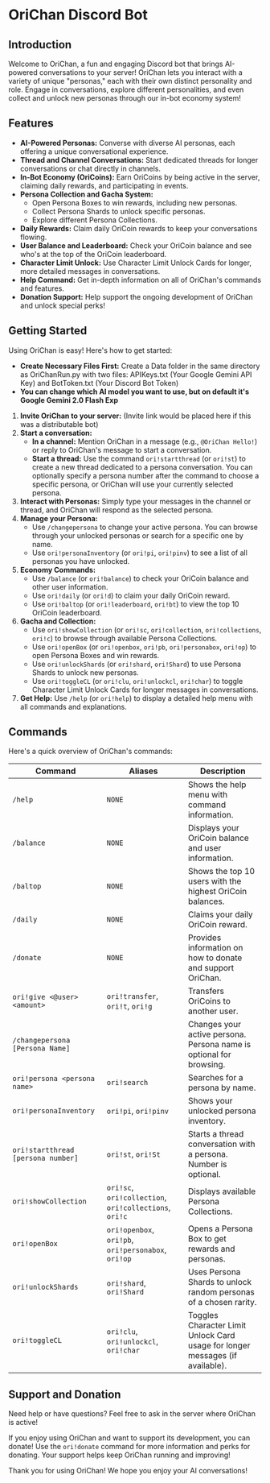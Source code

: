 # OriChan Discord Bot

## Introduction

Welcome to OriChan, a fun and engaging Discord bot that brings AI-powered conversations to your server! OriChan lets you interact with a variety of unique "personas," each with their own distinct personality and role.  Engage in conversations, explore different personalities, and even collect and unlock new personas through our in-bot economy system!

## Features

* **AI-Powered Personas:** Converse with diverse AI personas, each offering a unique conversational experience.
* **Thread and Channel Conversations:** Start dedicated threads for longer conversations or chat directly in channels.
* **In-Bot Economy (OriCoins):** Earn OriCoins by being active in the server, claiming daily rewards, and participating in events.
* **Persona Collection and Gacha System:**
    * Open Persona Boxes to win rewards, including new personas.
    * Collect Persona Shards to unlock specific personas.
    * Explore different Persona Collections.
* **Daily Rewards:** Claim daily OriCoin rewards to keep your conversations flowing.
* **User Balance and Leaderboard:** Check your OriCoin balance and see who's at the top of the OriCoin leaderboard.
* **Character Limit Unlock:** Use Character Limit Unlock Cards for longer, more detailed messages in conversations.
* **Help Command:**  Get in-depth information on all of OriChan's commands and features.
* **Donation Support:** Help support the ongoing development of OriChan and unlock special perks!

## Getting Started

Using OriChan is easy! Here's how to get started:
- **Create Necessary Files First:** Create a Data folder in the same directory as OriChanRun.py with two files: APIKeys.txt (Your Google Gemini API Key) and BotToken.txt (Your Discord Bot Token)
- **You can change which AI model you want to use, but on default it's Google Gemini 2.0 Flash Exp**

1. **Invite OriChan to your server:** (Invite link would be placed here if this was a distributable bot)
2. **Start a conversation:**
    * **In a channel:** Mention OriChan in a message (e.g., `@OriChan Hello!`) or reply to OriChan's message to start a conversation.
    * **Start a thread:** Use the command `ori!startthread` (or `ori!st`) to create a new thread dedicated to a persona conversation. You can optionally specify a persona number after the command to choose a specific persona, or OriChan will use your currently selected persona.
3. **Interact with Personas:** Simply type your messages in the channel or thread, and OriChan will respond as the selected persona.
4. **Manage your Persona:**
    * Use `/changepersona` to change your active persona. You can browse through your unlocked personas or search for a specific one by name.
    * Use `ori!personaInventory` (or `ori!pi`, `ori!pinv`) to see a list of all personas you have unlocked.
5. **Economy Commands:**
    * Use `/balance` (or `ori!balance`) to check your OriCoin balance and other user information.
    * Use `ori!daily` (or `ori!d`) to claim your daily OriCoin reward.
    * Use `ori!baltop` (or `ori!leaderboard`, `ori!bt`) to view the top 10 OriCoin leaderboard.
6. **Gacha and Collection:**
    * Use `ori!showCollection` (or `ori!sc`, `ori!collection`, `ori!collections`, `ori!c`) to browse through available Persona Collections.
    * Use `ori!openBox` (or `ori!openbox`, `ori!pb`, `ori!personabox`, `ori!op`) to open Persona Boxes and win rewards.
    * Use `ori!unlockShards` (or `ori!shard`, `ori!Shard`) to use Persona Shards to unlock new personas.
    * Use `ori!toggleCL` (or `ori!clu`, `ori!unlockcl`, `ori!char`) to toggle Character Limit Unlock Cards for longer messages in conversations.
7. **Get Help:** Use `/help` (or `ori!help`) to display a detailed help menu with all commands and explanations.

## Commands

Here's a quick overview of OriChan's commands:

| Command                                  | Aliases                                | Description                                                                 |
|------------------------------------------|----------------------------------------|-----------------------------------------------------------------------------|
| `/help`                                 | `NONE`                             | Shows the help menu with command information.                               |
| `/balance`                               | `NONE`                          | Displays your OriCoin balance and user information.                          |
| `/baltop`                             | `NONE`           | Shows the top 10 users with the highest OriCoin balances.                   |
| `/daily`                              | `NONE`                                | Claims your daily OriCoin reward.                                          |
| `/donate`                             | `NONE`                                       | Provides information on how to donate and support OriChan.                  |
| `ori!give <@user> <amount>`               | `ori!transfer`, `ori!t`, `ori!g`     | Transfers OriCoins to another user.                                      |
| `/changepersona [Persona Name]`          |                                        | Changes your active persona. Persona name is optional for browsing.         |
| `ori!persona <persona name>`             | `ori!search`                           | Searches for a persona by name.                                            |
| `ori!personaInventory`                   | `ori!pi`, `ori!pinv`                   | Shows your unlocked persona inventory.                                      |
| `ori!startthread [persona number]`        | `ori!st`, `ori!St`                     | Starts a thread conversation with a persona. Number is optional.             |
| `ori!showCollection`                     | `ori!sc`, `ori!collection`, `ori!collections`, `ori!c` | Displays available Persona Collections.                                     |
| `ori!openBox`                            | `ori!openbox`, `ori!pb`, `ori!personabox`, `ori!op` | Opens a Persona Box to get rewards and personas.                           |
| `ori!unlockShards`                       | `ori!shard`, `ori!Shard`               | Uses Persona Shards to unlock random personas of a chosen rarity.           |
| `ori!toggleCL`                           | `ori!clu`, `ori!unlockcl`, `ori!char` | Toggles Character Limit Unlock Card usage for longer messages (if available). |

## Support and Donation

Need help or have questions? Feel free to ask in the server where OriChan is active!

If you enjoy using OriChan and want to support its development, you can donate! Use the `ori!donate` command for more information and perks for donating. Your support helps keep OriChan running and improving!

Thank you for using OriChan! We hope you enjoy your AI conversations!